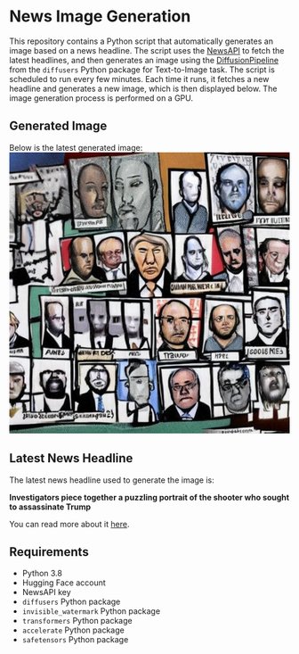 # News Image Generation
This repository contains a Python script that automatically generates an image based on a news headline. The script uses the [NewsAPI](https://newsapi.org/) to fetch the latest headlines, and then generates an image using the [DiffusionPipeline](https://github.com/huggingface/diffusers) from the `diffusers` Python package for Text-to-Image task.
The script is scheduled to run every few minutes. Each time it runs, it fetches a new headline and generates a new image, which is then displayed below. The image generation process is performed on a GPU.

## Generated Image
Below is the latest generated image:
![Generated Image](image.png)

## Latest News Headline
The latest news headline used to generate the image is:

**Investigators piece together a puzzling portrait of the shooter who sought to assassinate Trump**

You can read more about it [here](https://news.google.com/rss/articles/CBMiWmh0dHBzOi8vd3d3LmNubi5jb20vMjAyNC8wNy8xOS9wb2xpdGljcy90cnVtcC1yYWxseS1ndW5tYW4tcG9ydHJhaXQtbW90aXZlLWludnMvaW5kZXguaHRtbNIBU2h0dHBzOi8vYW1wLmNubi5jb20vY25uLzIwMjQvMDcvMTkvcG9saXRpY3MvdHJ1bXAtcmFsbHktZ3VubWFuLXBvcnRyYWl0LW1vdGl2ZS1pbnZz?oc=5).

## Requirements
- Python 3.8
- Hugging Face account
- NewsAPI key
- `diffusers` Python package
- `invisible_watermark` Python package
- `transformers` Python package
- `accelerate` Python package
- `safetensors` Python package
